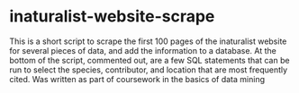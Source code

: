 # inaturalist-website-scrape
This is a short script to scrape the first 100 pages of the inaturalist website for several pieces of data, and add
the information to a database.
At the bottom of the script, commented out, are a few SQL statements that can be run to select the species, contributor,
and location that are most frequently cited. 
Was written as part of coursework in the basics of data mining
